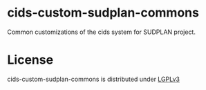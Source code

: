 cids-custom-sudplan-commons
===========================

Common customizations of the cids system for SUDPLAN project.

License
=======

cids-custom-sudplan-commons is distributed under [LGPLv3](https://github.com/cismet/cids-custom-sudplan-commons/blob/dev/LICENSE)
